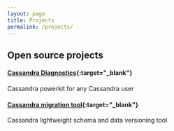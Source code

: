 ```yaml
---
layout: page
title: Projects
permalink: /projects/
---
```


## Open source projects

#### [**Cassandra Diagnostics**][cassandra-diagnostics-link]{:target="_blank"}
Cassandra powerkit for any Cassandra user

#### [**Cassandra migration tool**][cassandra-migration-tool-link]{:target="_blank"}
Cassandra lightweight schema and data versioning tool

[cassandra-diagnostics-link]: https://github.com/smartcat-labs/cassandra-diagnostics
[cassandra-migration-tool-link]: https://github.com/smartcat-labs/cassandra-migration-tool-java
